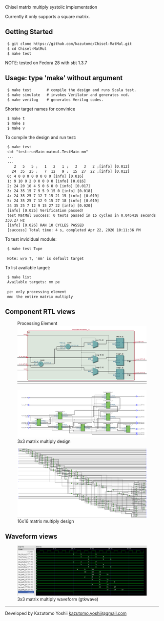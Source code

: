 Chisel matrix multiply systolic implementation

Currently it only supports a square matrix.


Getting Started
---------------

     $ git clone https://github.com/kazutomo/Chisel-MatMul.git
     $ cd Chisel-MatMul
     $ make test

NOTE: tested on Fedora 28 with sbt 1.3.7

Usage: type 'make' without argument
--------------

     $ make test       # compile the design and runs Scala test.
     $ make simulate   # invokes Verilator and generates vcd.
     $ make verilog    # generates Verilog codes.

Shorter target names for convinice

     $ make t
     $ make s
     $ make v


To compile the design and run test:

     $ make test
     sbt "test:runMain matmul.TestMain mm"
     ...
     ...
        2   5   5 ;   1   2   1 ;   3   3   2 ;[info] [0.012] 
       24  35  25 ;   7  12   9 ;  15  27  22 ;[info] [0.012] 
     0: 4 0 0 0 0 0 0 0 0 [info] [0.016] 
     1: 9 10 0 2 0 0 0 0 0 [info] [0.016] 
     2: 24 20 10 4 5 0 6 0 0 [info] [0.017] 
     3: 24 35 15 7 9 5 9 15 0 [info] [0.018] 
     4: 24 35 25 7 12 7 15 21 15 [info] [0.019] 
     5: 24 35 25 7 12 9 15 27 18 [info] [0.019] 
     24 35 25 7 12 9 15 27 22 [info] [0.020] 
     [info] [0.025] Verification passed!
     test MatMul Success: 0 tests passed in 15 cycles in 0.045418 seconds 330.27 Hz
     [info] [0.026] RAN 10 CYCLES PASSED
     [success] Total time: 4 s, completed Apr 22, 2020 10:11:36 PM


To test invididual module:

     $ make test T=pe

     Note: w/o T, 'mm' is default target

To list available target:

     $ make list
     Available targets: mm pe

     pe: only processing element
     mm: the entire matrix multiply



Component RTL views
------------------

<figure>
	<figcaption>Processing Element</figcaption>
	<img src="https://raw.githubusercontent.com/kazutomo/Chisel-MatMul/master/figs/PE.png"  width="512" />
</figure>

<figure>
	<img src="https://raw.githubusercontent.com/kazutomo/Chisel-MatMul/master/figs/MatMul-3x3.png"  width="512" />
	<figcaption>3x3 matrix multiply design</figcaption>
</figure>

<figure>
	<img src="https://raw.githubusercontent.com/kazutomo/Chisel-MatMul/master/figs/MatMul-16x16.png"  width="512" />
	<figcaption>16x16 matrix multiply design</figcaption>
</figure>


Waveform views
------------------
<figure>
	<img src="https://raw.githubusercontent.com/kazutomo/Chisel-MatMul/master/figs/gtkwave-3x3.png"  width="512" />
	<figcaption>3x3 matrix multiply waveform (gtkwave)</figcaption>
</figure>


----
Developed by Kazutomo Yoshii <kazutomo.yoshii@gmail.com>
